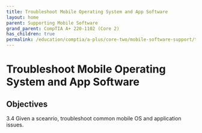 ```yaml
---
title: Troubleshoot Mobile Operating System and App Software
layout: home
parent: Supporting Mobile Software
grand_parent: CompTIA A+ 220-1102 (Core 2)
has_children: true
permalink: /education/comptia/a-plus/core-two/mobile-software-support/troubleshooting/software/
---
```


# Troubleshoot Mobile Operating System and App Software

## Objectives

3.4 Given a sceanrio, troubleshoot common mobile OS and application issues.